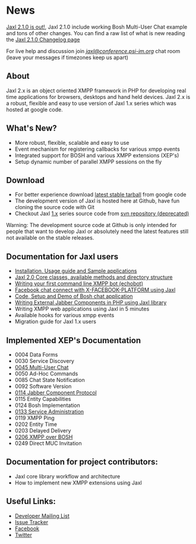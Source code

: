# News
[Jaxl 2.1.0 is out!](http://code.google.com/p/jaxl/downloads/list), Jaxl 2.1.0 include working Bosh Multi-User Chat example and tons of other changes. You can find a raw list of what is new reading the [Jaxl 2.1.0 Changelog page](http://github.com/abhinavsingh/JAXL/blob/4ea026b2e758e4d6d1e04730da3a167cff743528/CHANGELOG)

For live help and discussion join *jaxl@conference.psi-im.org* chat room (leave your messages if timezones keep us apart)

## About

Jaxl 2.x is an object oriented XMPP framework in PHP for developing real time applications
for browsers, desktops and hand held devices. Jaxl 2.x is a robust, flexible and easy to use
version of Jaxl 1.x series which was hosted at google code.

## What's New?

* More robust, flexible, scalable and easy to use
* Event mechanism for registering callbacks for various xmpp events
* Integrated support for BOSH and various XMPP extensions (XEP's)
* Setup dynamic number of parallel XMPP sessions on the fly

## Download

* For better experience download [latest stable tarball](http://code.google.com/p/jaxl/downloads/list) from google code
* The development version of Jaxl is hosted here at Github, have fun cloning the source code with Git
* Checkout Jaxl [1.x](http://code.google.com/p/jaxl/downloads/list?can=4&q=&colspec=Filename+Summary+Uploaded+Size+DownloadCount) series source code from [svn repository (deprecated)](http://code.google.com/p/jaxl/source/browse/)

Warning: The development source code at Github is only intended for people that want to develop Jaxl or absolutely need the latest features still not available on the stable releases.

## Documentation for Jaxl users

* [Installation, Usage guide and Sample applications](http://abhinavsingh.com/blog/2010/08/jaxl-2-0-installation-usage-guide-and-example-apps/)
* [Jaxl 2.0 Core classes, available methods and directory structure](http://abhinavsingh.com/blog/2010/08/jaxl-2-0-core-classes-available-methods-and-directory-structure/)
* [Writing your first command line XMPP bot (echobot)](http://abhinavsingh.com/blog/2010/08/writing-a-command-line-xmpp-bot-echobot-using-jaxl-2-0/)
* [Facebook chat connect with X-FACEBOOK-PLATFORM using Jaxl](http://abhinavsingh.com/blog/2010/08/facebook-chat-connect-with-x-facebook-platform-using-jaxl-2-0/)
* [Code, Setup and Demo of Bosh chat application](http://abhinavsingh.com/blog/2010/08/php-code-setup-and-demo-of-jaxl-boshchat-application/)
* [Writing External Jabber Components in PHP using Jaxl library](http://abhinavsingh.com/blog/2010/08/how-to-write-external-jabber-components-in-php-using-jaxl-library/)
* Writing XMPP web applications using Jaxl in 5 minutes
* Available hooks for various xmpp events
* Migration guide for Jaxl 1.x users

## Implemented XEP's Documentation

* 0004 Data Forms
* 0030 Service Discovery
* [0045 Multi-User Chat](http://abhinavsingh.com/blog/2010/08/xep-0045-%e2%80%93-multi-user-chat-muc-available-methods-in-jaxl-2-0/)
* 0050 Ad-Hoc Commands
* 0085 Chat State Notification
* 0092 Software Version
* [0114 Jabber Component Protocol](http://abhinavsingh.com/blog/2010/08/how-to-write-external-jabber-components-in-php-using-jaxl-library/)
* 0115 Entity Capabilities
* 0124 Bosh Implementation
* [0133 Service Administration](http://abhinavsingh.com/blog/2010/08/xep-0133-service-administration-available-methods-in-jaxl-2-0/)
* 0119 XMPP Ping
* 0202 Entity Time
* 0203 Delayed Delivery
* [0206 XMPP over BOSH](http://abhinavsingh.com/blog/2010/08/php-code-setup-and-demo-of-jaxl-boshchat-application/)
* 0249 Direct MUC Invitation

## Documentation for project contributors:

* Jaxl core library workflow and architecture
* How to implement new XMPP extensions using Jaxl

## Useful Links:

* [Developer Mailing List](http://groups.google.com/group/jaxl)
* [Issue Tracker](http://code.google.com/p/jaxl/issues/list?can=1&q=)
* [Facebook](http://www.facebook.com/imjaxlim)
* [Twitter](http://twitter.com/imjaxlim)
